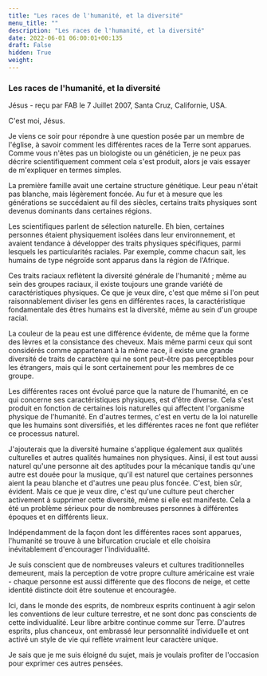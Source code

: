```yaml
---
title: "Les races de l'humanité, et la diversité"
menu_title: ""
description: "Les races de l'humanité, et la diversité"
date: 2022-06-01 06:00:01+00:135
draft: False
hidden: True
weight:
---
```

### Les races de l'humanité, et la diversité

Jésus - reçu par FAB le 7 Juillet 2007, Santa Cruz, Californie, USA.

C'est moi, Jésus.

Je viens ce soir pour répondre à une question posée par un membre de l'église, à savoir comment les différentes races de la Terre sont apparues. Comme vous n'êtes pas un biologiste ou un généticien, je ne peux pas décrire scientifiquement comment cela s'est produit, alors je vais essayer de m'expliquer en termes simples.

La première famille avait une certaine structure génétique. Leur peau n'était pas blanche, mais légèrement foncée. Au fur et à mesure que les générations se succédaient au fil des siècles, certains traits physiques sont devenus dominants dans certaines régions.

Les scientifiques parlent de sélection naturelle. Eh bien, certaines personnes étaient physiquement isolées dans leur environnement, et avaient tendance à développer des traits physiques spécifiques, parmi lesquels les particularités raciales. Par exemple, comme chacun sait, les humains de type négroïde sont apparus dans la région de l'Afrique.

Ces traits raciaux reflètent la diversité générale de l'humanité ; même au sein des groupes raciaux, il existe toujours une grande variété de caractéristiques physiques. Ce que je veux dire, c'est que même si l'on peut raisonnablement diviser les gens en différentes races, la caractéristique fondamentale des êtres humains est la diversité, même au sein d'un groupe racial.

La couleur de la peau est une différence évidente, de même que la forme des lèvres et la consistance des cheveux. Mais même parmi ceux qui sont considérés comme appartenant à la même race, il existe une grande diversité de traits de caractère qui ne sont peut-être pas perceptibles pour les étrangers, mais qui le sont certainement pour les membres de ce groupe.

Les différentes races ont évolué parce que la nature de l'humanité, en ce qui concerne ses caractéristiques physiques, est d'être diverse. Cela s'est produit en fonction de certaines lois naturelles qui affectent l'organisme physique de l'humanité. En d'autres termes, c'est en vertu de la loi naturelle que les humains sont diversifiés, et les différentes races ne font que refléter ce processus naturel.

J'ajouterais que la diversité humaine s'applique également aux qualités culturelles et autres qualités humaines non physiques. Ainsi, il est tout aussi naturel qu'une personne ait des aptitudes pour la mécanique tandis qu'une autre est douée pour la musique, qu'il est naturel que certaines personnes aient la peau blanche et d'autres une peau plus foncée. C'est, bien sûr, évident. Mais ce que je veux dire, c'est qu'une culture peut chercher activement à supprimer cette diversité, même si elle est manifeste. Cela a été un problème sérieux pour de nombreuses personnes à différentes époques et en différents lieux.

Indépendamment de la façon dont les différentes races sont apparues, l'humanité se trouve à une bifurcation cruciale et elle choisira inévitablement d'encourager l'individualité.

Je suis conscient que de nombreuses valeurs et cultures traditionnelles demeurent, mais la perception de votre propre culture américaine est vraie - chaque personne est aussi différente que des flocons de neige, et cette identité distincte doit être soutenue et encouragée.

Ici, dans le monde des esprits, de nombreux esprits continuent à agir selon les conventions de leur culture terrestre, et ne sont donc pas conscients de cette individualité. Leur libre arbitre continue comme sur Terre. D'autres esprits, plus chanceux, ont embrassé leur personnalité individuelle et ont activé un style de vie qui reflète vraiment leur caractère unique.

Je sais que je me suis éloigné du sujet, mais je voulais profiter de l'occasion pour exprimer ces autres pensées.